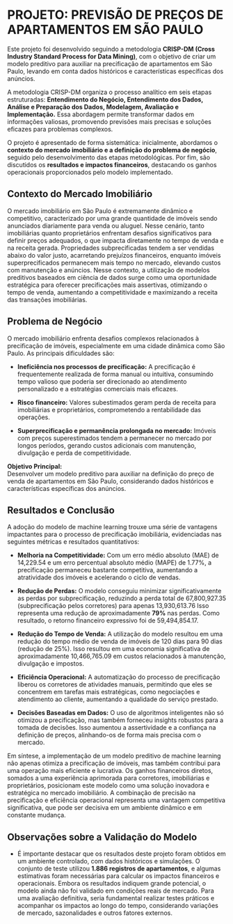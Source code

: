 # PROJETO: PREVISÃO DE PREÇOS DE APARTAMENTOS EM SÃO PAULO

Este projeto foi desenvolvido seguindo a metodologia **CRISP-DM (Cross Industry Standard Process for Data Mining)**, com o objetivo de criar um modelo preditivo para auxiliar na precificação de apartamentos em São Paulo, levando em conta dados históricos e características específicas dos anúncios.

A metodologia CRISP-DM organiza o processo analítico em seis etapas estruturadas: **Entendimento do Negócio, Entendimento dos Dados, Análise e Preparação dos Dados, Modelagem, Avaliação e Implementação.** Essa abordagem permite transformar dados em informações valiosas, promovendo previsões mais precisas e soluções eficazes para problemas complexos.

O projeto é apresentado de forma sistemática: inicialmente, abordamos o **contexto do mercado imobiliário e a definição do problema de negócio**, seguido pelo desenvolvimento das etapas metodológicas. Por fim, são discutidos os **resultados e impactos financeiros**, destacando os ganhos operacionais proporcionados pelo modelo implementado.
## Contexto do Mercado Imobiliário

O mercado imobiliário em São Paulo é extremamente dinâmico e competitivo, caracterizado por uma grande quantidade de imóveis sendo anunciados diariamente para venda ou aluguel. Nesse cenário, tanto imobiliárias quanto proprietários enfrentam desafios significativos para definir preços adequados, o que impacta diretamente no tempo de venda e na receita gerada. Propriedades subprecificadas tendem a ser vendidas abaixo do valor justo, acarretando prejuízos financeiros, enquanto imóveis superprecificados permanecem mais tempo no mercado, elevando custos com manutenção e anúncios. Nesse contexto, a utilização de modelos preditivos baseados em ciência de dados surge como uma oportunidade estratégica para oferecer precificações mais assertivas, otimizando o tempo de venda, aumentando a competitividade e maximizando a receita das transações imobiliárias.

## Problema de Negócio

O mercado imobiliário enfrenta desafios complexos relacionados à precificação de imóveis, especialmente em uma cidade dinâmica como São Paulo. As principais dificuldades são:  

- **Ineficiência nos processos de precificação:** A precificação é frequentemente realizada de forma manual ou intuitiva, consumindo tempo valioso que poderia ser direcionado ao atendimento personalizado e a estratégias comerciais mais eficazes. 

- **Risco financeiro:** Valores subestimados geram perda de receita para imobiliárias e proprietários, comprometendo a rentabilidade das operações.  

- **Superprecificação e permanência prolongada no mercado:** Imóveis com preços superestimados tendem a permanecer no mercado por longos períodos, gerando custos adicionais com manutenção, divulgação e perda de competitividade.  

**Objetivo Principal:**  
Desenvolver um modelo preditivo para auxiliar na definição do preço de venda de apartamentos em São Paulo, considerando dados históricos e características específicas dos anúncios.

## Resultados e Conclusão

A adoção do modelo de machine learning trouxe uma série de vantagens impactantes para o processo de precificação imobiliária, evidenciadas nas seguintes métricas e resultados quantitativos:

- **Melhoria na Competitividade:** Com um erro médio absoluto (MAE) de 14,229.54 e um erro percentual absoluto médio (MAPE) de 1.77%, a precificação permaneceu bastante competitiva, aumentando a atratividade dos imóveis e acelerando o ciclo de vendas.

- **Redução de Perdas:** O modelo conseguiu minimizar significativamente as perdas por subprecificação, reduzindo a perda total de 67,800,927.35 (subprecificação pelos corretores) para apenas 13,930,613.76 Isso representa uma redução de aproximadamente **79%** nas perdas. Como resultado, o retorno financeiro expressivo foi de 59,494,854.17.

- **Redução do Tempo de Venda:** A utilização do modelo resultou em uma redução do tempo médio de venda de imóveis de 120 dias para 90 dias (redução de 25%). Isso resultou em uma economia significativa de aproximadamente 10,466,765.09 em custos relacionados à manutenção, divulgação e impostos.

- **Eficiência Operacional:** A automatização do processo de precificação liberou os corretores de atividades manuais, permitindo que eles se concentrem em tarefas mais estratégicas, como negociações e atendimento ao cliente, aumentando a qualidade do serviço prestado.

- **Decisões Baseadas em Dados:** O uso de algoritmos inteligentes não só otimizou a precificação, mas também forneceu insights robustos para a tomada de decisões. Isso aumentou a assertividade e a confiança na definição de preços, alinhando-os de forma mais precisa com o mercado.

Em síntese, a implementação de um modelo preditivo de machine learning não apenas otimiza a precificação de imóveis, mas também contribui para uma operação mais eficiente e lucrativa. Os ganhos financeiros diretos, somados a uma experiência aprimorada para corretores, imobiliárias e proprietários, posicionam este modelo como uma solução inovadora e estratégica no mercado imobiliário. A combinação de precisão na precificação e eficiência operacional representa uma vantagem competitiva significativa, que pode ser decisiva em um ambiente dinâmico e em constante mudança.

## Observações sobre a Validação do Modelo

  - É importante destacar que os resultados deste projeto foram obtidos em um ambiente controlado, com dados históricos e simulações. O conjunto de teste utilizou **1.886 registros de apartamentos**, e algumas estimativas foram necessárias para calcular os impactos financeiros e operacionais. Embora os resultados indiquem grande potencial, o modelo ainda não foi validado em condições reais de mercado. Para uma avaliação definitiva, seria fundamental realizar testes práticos e acompanhar os impactos ao longo do tempo, considerando variações de mercado, sazonalidades e outros fatores externos.


